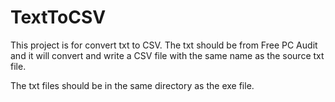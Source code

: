 # TextToCSV

This project is for convert txt to CSV.
The txt should be from Free PC Audit and it will convert and write a CSV file with the same name as the source txt file.

The txt files should be in the same directory as the exe file.
